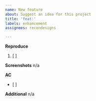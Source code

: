 ```yaml
---
name: New feature
about: Suggest an idea for this project
title: 'feat:'
labels: enhancement
assignees: recondesigns

---
```


**Reproduce**
1. [ ] 

**Screenshots**
n/a

**AC**
- [ ] 

**Additional**
n/a
